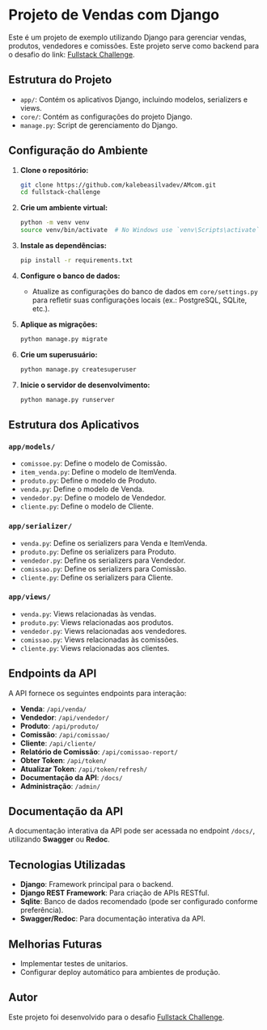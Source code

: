 # Projeto de Vendas com Django

Este é um projeto de exemplo utilizando Django para gerenciar vendas, produtos, vendedores e comissões. Este projeto serve como backend para o desafio do link: [Fullstack Challenge](https://gitlab.com/amcom-sme/fullstack-challenge).

## Estrutura do Projeto

- `app/`: Contém os aplicativos Django, incluindo modelos, serializers e views.
- `core/`: Contém as configurações do projeto Django.
- `manage.py`: Script de gerenciamento do Django.

## Configuração do Ambiente

1. **Clone o repositório:**
   ```bash
   git clone https://github.com/kalebeasilvadev/AMcom.git
   cd fullstack-challenge
   ```

2. **Crie um ambiente virtual:**
   ```bash
   python -m venv venv
   source venv/bin/activate  # No Windows use `venv\Scripts\activate`
   ```

3. **Instale as dependências:**
   ```bash
   pip install -r requirements.txt
   ```

4. **Configure o banco de dados:**
   - Atualize as configurações do banco de dados em `core/settings.py` para refletir suas configurações locais (ex.: PostgreSQL, SQLite, etc.).

5. **Aplique as migrações:**
   ```bash
   python manage.py migrate
   ```

6. **Crie um superusuário:**
   ```bash
   python manage.py createsuperuser
   ```

7. **Inicie o servidor de desenvolvimento:**
   ```bash
   python manage.py runserver
   ```

## Estrutura dos Aplicativos

### `app/models/`

- `comissoe.py`: Define o modelo de Comissão.
- `item_venda.py`: Define o modelo de ItemVenda.
- `produto.py`: Define o modelo de Produto.
- `venda.py`: Define o modelo de Venda.
- `vendedor.py`: Define o modelo de Vendedor.
- `cliente.py`: Define o modelo de Cliente.

### `app/serializer/`

- `venda.py`: Define os serializers para Venda e ItemVenda.
- `produto.py`: Define os serializers para Produto.
- `vendedor.py`: Define os serializers para Vendedor.
- `comissao.py`: Define os serializers para Comissão.
- `cliente.py`: Define os serializers para Cliente.

### `app/views/`

- `venda.py`: Views relacionadas às vendas.
- `produto.py`: Views relacionadas aos produtos.
- `vendedor.py`: Views relacionadas aos vendedores.
- `comissao.py`: Views relacionadas às comissões.
- `cliente.py`: Views relacionadas aos clientes.

## Endpoints da API

A API fornece os seguintes endpoints para interação:

- **Venda**: `/api/venda/`
- **Vendedor**: `/api/vendedor/`
- **Produto**: `/api/produto/`
- **Comissão**: `/api/comissao/`
- **Cliente**: `/api/cliente/`
- **Relatório de Comissão**: `/api/comissao-report/`
- **Obter Token**: `/api/token/`
- **Atualizar Token**: `/api/token/refresh/`
- **Documentação da API**: `/docs/`
- **Administração**: `/admin/`

## Documentação da API

A documentação interativa da API pode ser acessada no endpoint `/docs/`, utilizando **Swagger** ou **Redoc**.


## Tecnologias Utilizadas

- **Django**: Framework principal para o backend.
- **Django REST Framework**: Para criação de APIs RESTful.
- **Sqlite**: Banco de dados recomendado (pode ser configurado conforme preferência).
- **Swagger/Redoc**: Para documentação interativa da API.

## Melhorias Futuras

- Implementar testes de unitarios.
- Configurar deploy automático para ambientes de produção.

## Autor

Este projeto foi desenvolvido para o desafio [Fullstack Challenge](https://gitlab.com/amcom-sme/fullstack-challenge).


